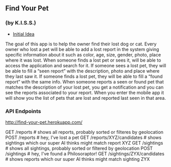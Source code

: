 ## Find Your Pet
### (by K.I.S.S.)

- [Initial Idea](https://docs.google.com/a/inakanetworks.com/document/d/1k6FhajekNjMhLei1u_4JP8VCTYHMPcjvjc5k1ABQg58/edit#heading=h.r0dbw92pl076)

The goal of this app is to help the owner find their lost dog or cat.
Every owner who lost a pet will be able to add a lost report in the system giving specific information about it such as color, age, size, gender, photo, place where it was lost.
When someone finds a lost pet or sees it, will be able to access the application and search for it. 
If someone sees a lost pet, they will be able to fill a “seen report” with the description, photo and place where they last saw it.
If someone finds a lost pet, they will be able to fill a “found report” with the same info.
When someone reports a seen or found pet that matches the description of your lost pet, you get a notification and you can see the reports associated to your report.
When you enter the mobile app it will show you the list of pets that are lost and reported last seen in that area.


### API Endpoints
http://find-your-pet.herokuapp.com/

GET /reports # shows all reports, probably sorted or filteres by geolocation
POST /reports # hey, I've lost a pet
GET /reports/XYZ/candidates # shows sightings which our super AI thinks might match report XYZ
GET /sightings # shows all sightings, probably sorted or filtered by geolocation
POST /sightings # hey, I've found a Philosoraptor!
GET /sightings/ZYX/candidates # shows reports which our super AI thinks might match sighting ZYX
